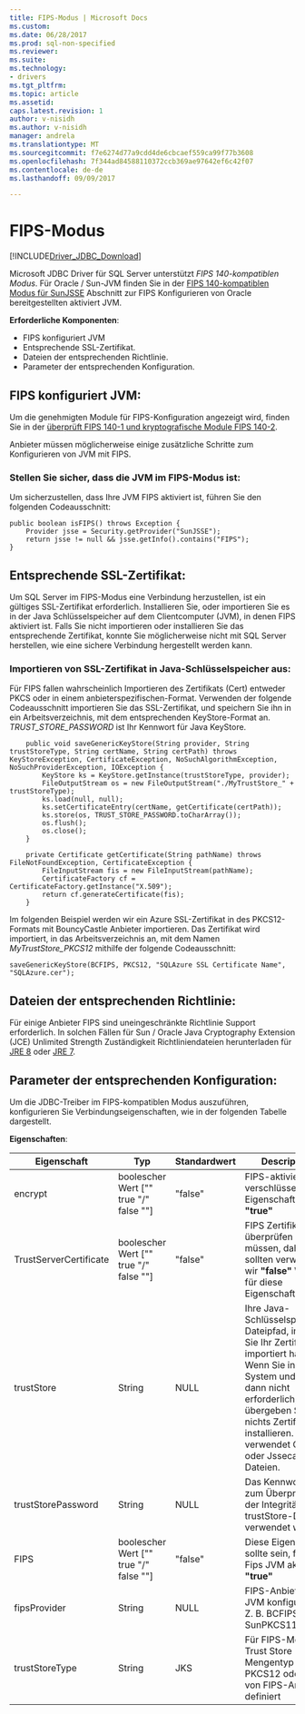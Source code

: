 ```yaml
---
title: FIPS-Modus | Microsoft Docs
ms.custom: 
ms.date: 06/28/2017
ms.prod: sql-non-specified
ms.reviewer: 
ms.suite: 
ms.technology:
- drivers
ms.tgt_pltfrm: 
ms.topic: article
ms.assetid: 
caps.latest.revision: 1
author: v-nisidh
ms.author: v-nisidh
manager: andrela
ms.translationtype: MT
ms.sourcegitcommit: f7e6274d77a9cdd4de6cbcaef559ca99f77b3608
ms.openlocfilehash: 7f344ad84588110372ccb369ae97642ef6c42f07
ms.contentlocale: de-de
ms.lasthandoff: 09/09/2017

---
```

# <a name="fips-mode"></a>FIPS-Modus
[!INCLUDE[Driver_JDBC_Download](../../includes/driver_jdbc_download.md)]

Microsoft JDBC Driver für SQL Server unterstützt *FIPS 140-kompatiblen Modus*. Für Oracle / Sun-JVM finden Sie in der [FIPS 140-kompatiblen Modus für SunJSSE](https://docs.oracle.com/javase/7/docs/technotes/guides/security/jsse/FIPS.html) Abschnitt zur FIPS Konfigurieren von Oracle bereitgestellten aktiviert JVM. 

**Erforderliche Komponenten**:
* FIPS konfiguriert JVM
* Entsprechende SSL-Zertifikat.
* Dateien der entsprechenden Richtlinie. 
* Parameter der entsprechenden Konfiguration. 


## <a name="fips-configured-jvm"></a>FIPS konfiguriert JVM:

Um die genehmigten Module für FIPS-Konfiguration angezeigt wird, finden Sie in der [überprüft FIPS 140-1 und kryptografische Module FIPS 140-2](http://csrc.nist.gov/groups/STM/cmvp/documents/140-1/1401val2016.htm). 

Anbieter müssen möglicherweise einige zusätzliche Schritte zum Konfigurieren von JVM mit FIPS.

### <a name="ensure-your-jvm-is-in-fips-mode"></a>Stellen Sie sicher, dass die JVM im FIPS-Modus ist:
Um sicherzustellen, dass Ihre JVM FIPS aktiviert ist, führen Sie den folgenden Codeausschnitt: 

````
public boolean isFIPS() throws Exception {
    Provider jsse = Security.getProvider("SunJSSE");
    return jsse != null && jsse.getInfo().contains("FIPS");
}
````

## <a name="appropriate-ssl-certificate"></a>Entsprechende SSL-Zertifikat:
Um SQL Server im FIPS-Modus eine Verbindung herzustellen, ist ein gültiges SSL-Zertifikat erforderlich. Installieren Sie, oder importieren Sie es in der Java Schlüsselspeicher auf dem Clientcomputer (JVM), in denen FIPS aktiviert ist. Falls Sie nicht importieren oder installieren Sie das entsprechende Zertifikat, konnte Sie möglicherweise nicht mit SQL Server herstellen, wie eine sichere Verbindung hergestellt werden kann.

### <a name="importing-ssl-certificate-in-java-keystore"></a>Importieren von SSL-Zertifikat in Java-Schlüsselspeicher aus:
Für FIPS fallen wahrscheinlich Importieren des Zertifikats (Cert) entweder PKCS oder in einem anbieterspezifischen-Format. Verwenden der folgende Codeausschnitt importieren Sie das SSL-Zertifikat, und speichern Sie ihn in ein Arbeitsverzeichnis, mit dem entsprechenden KeyStore-Format an. _TRUST_STORE_PASSWORD_ ist Ihr Kennwort für Java KeyStore. 

````
    public void saveGenericKeyStore(String provider, String trustStoreType, String certName, String certPath) throws KeyStoreException, CertificateException, NoSuchAlgorithmException, NoSuchProviderException, IOException {
        KeyStore ks = KeyStore.getInstance(trustStoreType, provider);
        FileOutputStream os = new FileOutputStream("./MyTrustStore_" + trustStoreType);
        ks.load(null, null);
        ks.setCertificateEntry(certName, getCertificate(certPath));
        ks.store(os, TRUST_STORE_PASSWORD.toCharArray());
        os.flush();
        os.close();
    }

    private Certificate getCertificate(String pathName) throws FileNotFoundException, CertificateException {
        FileInputStream fis = new FileInputStream(pathName);
        CertificateFactory cf = CertificateFactory.getInstance("X.509");
        return cf.generateCertificate(fis);
    }

````


Im folgenden Beispiel werden wir ein Azure SSL-Zertifikat in des PKCS12-Formats mit BouncyCastle Anbieter importieren. Das Zertifikat wird importiert, in das Arbeitsverzeichnis an, mit dem Namen _MyTrustStore_PKCS12_ mithilfe der folgende Codeausschnitt:

` saveGenericKeyStore(BCFIPS, PKCS12, "SQLAzure SSL Certificate Name", "SQLAzure.cer"); `

## <a name="appropriate-policy-files"></a>Dateien der entsprechenden Richtlinie: 
Für einige Anbieter FIPS sind uneingeschränkte Richtlinie Support erforderlich. In solchen Fällen für Sun / Oracle Java Cryptography Extension (JCE) Unlimited Strength Zuständigkeit Richtliniendateien herunterladen für [JRE 8](http://www.oracle.com/technetwork/java/javase/downloads/jce8-download-2133166.html) oder [JRE 7](http://www.oracle.com/technetwork/java/javase/downloads/jce-7-download-432124.html). 

## <a name="appropriate-configuration-parameters"></a>Parameter der entsprechenden Konfiguration: 
Um die JDBC-Treiber im FIPS-kompatiblen Modus auszuführen, konfigurieren Sie Verbindungseigenschaften, wie in der folgenden Tabelle dargestellt. 

**Eigenschaften**: 

|Eigenschaft|Typ|Standardwert|Description|Hinweise|
|---|---|---|---|---|
|encrypt|boolescher Wert ["" true "/" false ""]|"false"|FIPS-aktivierten verschlüsseln JVM Eigenschaft sollte **"true"**||
|TrustServerCertificate|boolescher Wert ["" true "/" false ""]|"false"|FIPS Zertifikatkette überprüfen müssen, daher sollten verwenden wir **"false"** Wert für diese Eigenschaft. ||
|trustStore|String|NULL|Ihre Java-Schlüsselspeicher-Dateipfad, in dem Sie Ihr Zertifikat importiert haben. Wenn Sie in Ihrem System und gibt dann nicht erforderlich, übergeben Sie nichts Zertifikat installieren. Treiber verwendet Cacerts oder Jssecacerts Dateien.||
|trustStorePassword|String|NULL|Das Kennwort, das zum Überprüfen der Integrität der trustStore-Daten verwendet wird.||
|FIPS|boolescher Wert ["" true "/" false ""]|"false"|Diese Eigenschaft sollte sein, für die Fips JVM aktiviert **"true"**|Hinzugefügt in 6.1.4||
|fipsProvider|String|NULL|FIPS-Anbieter in JVM konfiguriert. Z. B. BCFIPS oder SunPKCS11 NSS |Hinzugefügt in 6.1.2|
|trustStoreType|String|JKS|Für FIPS-Modus Trust Store Mengentyp PKCS12 oder Typ von FIPS-Anbieter definiert |Hinzugefügt in 6.1.2||



  
